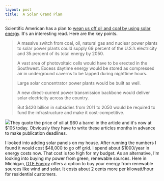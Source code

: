 ```yaml
---
layout: post
title:  A Solar Grand Plan
---
```

Scientific American has a plan to [wean us off oil and coal by using solar energy](http://www.sciam.com/article.cfm?id=a-solar-grand-plan&page=1). It's an interesting read. Here are the key points.

> A massive switch from coal, oil, natural gas and nuclear power plants to solar power plants could supply 69 percent of the U.S.’s electricity and 35 percent of its total energy by 2050. 
> 
> A vast area of photovoltaic cells would have to be erected in the Southwest. Excess daytime energy would be stored as compressed air in underground caverns to be tapped during nighttime hours. 
> 
> Large solar concentrator power plants would be built as well. 
> 
> A new direct-current power transmission backbone would deliver solar electricity across the country. 
> 
> But $420 billion in subsidies from 2011 to 2050 would be required to fund the infrastructure and make it cost-competitive. 

![](http://www.in.gov/energy/images/iStock_000000584982Small.jpg)They quote the price of oil at $60 a barrel in the article and it's now at $105 today. Obviously they have to write these articles months in advance to make publication deadlines.

I looked into adding solar panels on my house. After running the numbers I found it would cost $48,000 to go off grid. I spend about $1000/year in energy costs now. That cost is too high for my budget. As an alternative, I'm looking into buying my power from green, renewable sources. Here in Michigan, [DTE Energy](http://my.dteenergy.com/products/greenCurrents/index.html) offers a option to buy your energy from renewable sources like wind and solar. It costs about 2 cents more per kilowatt/hour for residential customers. 
